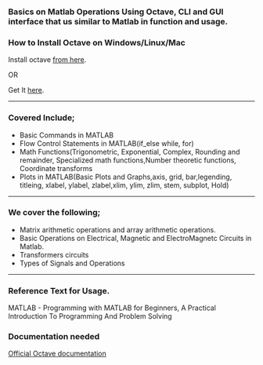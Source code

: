 
### Basics on Matlab Operations Using Octave, CLI and GUI interface that us similar to Matlab in function and usage.

### How to Install Octave on Windows/Linux/Mac
Install octave [from here](https://www.gnu.org/software/octave/download).

OR

Get It [here](http://www.octave.org).

-------------------------
### Covered Include;
- Basic Commands in MATLAB
- Flow Control Statements in MATLAB(if_else while, for)
- Math Functions(Trigonometric, Exponential, Complex, Rounding and remainder, Specialized math functions,Number theoretic functions, Coordinate transforms
- Plots in MATLAB(Basic Plots and Graphs,axis, grid, bar,legending, titleing, xlabel, ylabel, zlabel,xlim, ylim, zlim, stem, subplot, Hold)

-------------------------
### We cover the following;

 * Matrix arithmetic operations and array arithmetic operations.  
 * Basic Operations on Electrical, Magnetic and ElectroMagnetc Circuits in Matlab.
 * Transformers circuits 
 * Types of Signals and Operations 

-------------------------

### Reference Text for Usage.
MATLAB - Programming with MATLAB for Beginners, A Practical Introduction To Programming And Problem Solving

### Documentation needed
[Official Octave documentation](https://octave.org/octave.pdf)

